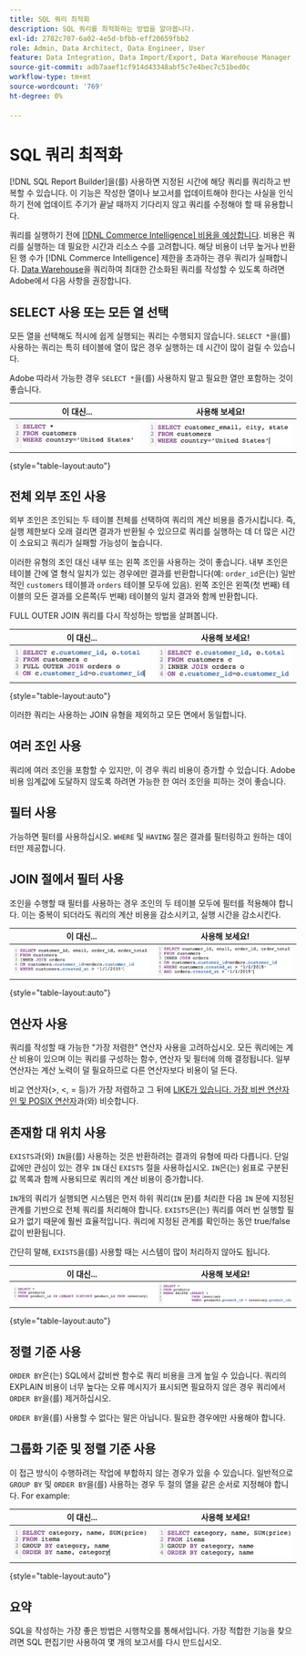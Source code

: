 ```yaml
---
title: SQL 쿼리 최적화
description: SQL 쿼리를 최적화하는 방법을 알아봅니다.
exl-id: 2782c707-6a02-4e5d-bfbb-eff20659fbb2
role: Admin, Data Architect, Data Engineer, User
feature: Data Integration, Data Import/Export, Data Warehouse Manager
source-git-commit: adb7aaef1cf914d43348abf5c7e4bec7c51bed0c
workflow-type: tm+mt
source-wordcount: '769'
ht-degree: 0%

---
```


# SQL 쿼리 최적화

[!DNL SQL Report Builder]을(를) 사용하면 지정된 시간에 해당 쿼리를 쿼리하고 반복할 수 있습니다. 이 기능은 작성한 열이나 보고서를 업데이트해야 한다는 사실을 인식하기 전에 업데이트 주기가 끝날 때까지 기다리지 않고 쿼리를 수정해야 할 때 유용합니다.

쿼리를 실행하기 전에 [[!DNL Commerce Intelligence] 비용을 예상합니다](https://experienceleague.adobe.com/docs/commerce-knowledge-base/kb/troubleshooting/miscellaneous/sql-queries-explain-cost-errors.html?lang=ko). 비용은 쿼리를 실행하는 데 필요한 시간과 리소스 수를 고려합니다. 해당 비용이 너무 높거나 반환된 행 수가 [!DNL Commerce Intelligence] 제한을 초과하는 경우 쿼리가 실패합니다. [Data Warehouse](../data-analyst/data-warehouse-mgr/tour-dwm.md)을 쿼리하여 최대한 간소화된 쿼리를 작성할 수 있도록 하려면 Adobe에서 다음 사항을 권장합니다.

## SELECT 사용 또는 모든 열 선택

모든 열을 선택해도 적시에 쉽게 실행되는 쿼리는 수행되지 않습니다. `SELECT *`을(를) 사용하는 쿼리는 특히 테이블에 열이 많은 경우 실행하는 데 시간이 많이 걸릴 수 있습니다.

Adobe 따라서 가능한 경우 `SELECT *`을(를) 사용하지 말고 필요한 열만 포함하는 것이 좋습니다.

| **이 대신...** | **사용해 보세요!** |
|-----|-----|
| ![](../../mbi/assets/Select_all_1.png) | ![](../../mbi/assets/Select_all_2.png) |

{style="table-layout:auto"}

## 전체 외부 조인 사용

외부 조인은 조인되는 두 테이블 전체를 선택하여 쿼리의 계산 비용을 증가시킵니다. 즉, 실행 제한보다 오래 걸리면 결과가 반환될 수 있으므로 쿼리를 실행하는 데 더 많은 시간이 소요되고 쿼리가 실패할 가능성이 높습니다.

이러한 유형의 조인 대신 내부 또는 왼쪽 조인을 사용하는 것이 좋습니다. 내부 조인은 테이블 간에 열 형식 일치가 있는 경우에만 결과를 반환합니다(예: `order_id`은(는) 일반적인 `customers` 테이블과 `orders` 테이블 모두에 있음). 왼쪽 조인은 왼쪽(첫 번째) 테이블의 모든 결과를 오른쪽(두 번째) 테이블의 일치 결과와 함께 반환합니다.

FULL OUTER JOIN 쿼리를 다시 작성하는 방법을 살펴봅니다.

| **이 대신...** | **사용해 보세요!** |
|-----|-----|
| ![](../../mbi/assets/Full_Outer_Join_1.png) | ![](../../mbi/assets/Full_Outer_Join_2.png) |

{style="table-layout:auto"}

이러한 쿼리는 사용하는 JOIN 유형을 제외하고 모든 면에서 동일합니다.

## 여러 조인 사용

쿼리에 여러 조인을 포함할 수 있지만, 이 경우 쿼리 비용이 증가할 수 있습니다. Adobe 비용 임계값에 도달하지 않도록 하려면 가능한 한 여러 조인을 피하는 것이 좋습니다.

## 필터 사용

가능하면 필터를 사용하십시오. `WHERE` 및 `HAVING` 절은 결과를 필터링하고 원하는 데이터만 제공합니다.

## JOIN 절에서 필터 사용

조인을 수행할 때 필터를 사용하는 경우 조인의 두 테이블 모두에 필터를 적용해야 합니다. 이는 중복이 되더라도 쿼리의 계산 비용을 감소시키고, 실행 시간을 감소시킨다.

| **이 대신...** | **사용해 보세요!** |
|-----|-----|
| ![](../../mbi/assets/Join_filters_1.png) | ![](../../mbi/assets/Join_filters_2.png) |

{style="table-layout:auto"}

## 연산자 사용

쿼리를 작성할 때 가능한 &quot;가장 저렴한&quot; 연산자 사용을 고려하십시오. 모든 쿼리에는 계산 비용이 있으며 이는 쿼리를 구성하는 함수, 연산자 및 필터에 의해 결정됩니다. 일부 연산자는 계산 노력이 덜 필요하므로 다른 연산자보다 비용이 덜 든다.

비교 연산자(>, &lt;, = 등)가 가장 저렴하고 그 뒤에 [LIKE가 있습니다. 가장 비싼 연산자인 및 POSIX 연산자](https://www.postgresql.org/docs/9.5/functions-matching.html)과(와) 비슷합니다.

## 존재함 대 위치 사용

`EXISTS`과(와) `IN`을(를) 사용하는 것은 반환하려는 결과의 유형에 따라 다릅니다. 단일 값에만 관심이 있는 경우 `IN` 대신 `EXISTS` 절을 사용하십시오. `IN`은(는) 쉼표로 구분된 값 목록과 함께 사용되므로 쿼리의 계산 비용이 증가합니다.

`IN`개의 쿼리가 실행되면 시스템은 먼저 하위 쿼리(`IN` 문)를 처리한 다음 `IN` 문에 지정된 관계를 기반으로 전체 쿼리를 처리해야 합니다. `EXISTS`은(는) 쿼리를 여러 번 실행할 필요가 없기 때문에 훨씬 효율적입니다. 쿼리에 지정된 관계를 확인하는 동안 true/false 값이 반환됩니다.

간단히 말해, `EXISTS`을(를) 사용할 때는 시스템이 많이 처리하지 않아도 됩니다.

| **이 대신...** | **사용해 보세요!** |
|-----|-----|
| ![](../../mbi/assets/Exists_1.png) | ![](../../mbi/assets/Exists_2.png) |

{style="table-layout:auto"}

## 정렬 기준 사용

`ORDER BY`은(는) SQL에서 값비싼 함수로 쿼리 비용을 크게 높일 수 있습니다. 쿼리의 EXPLAIN 비용이 너무 높다는 오류 메시지가 표시되면 필요하지 않은 경우 쿼리에서 `ORDER BY`을(를) 제거하십시오.

`ORDER BY`을(를) 사용할 수 없다는 말은 아닙니다. 필요한 경우에만 사용해야 합니다.

## 그룹화 기준 및 정렬 기준 사용

이 접근 방식이 수행하려는 작업에 부합하지 않는 경우가 있을 수 있습니다. 일반적으로 `GROUP BY` 및 `ORDER BY`을(를) 사용하는 경우 두 절의 열을 같은 순서로 지정해야 합니다. For example:

| **이 대신...** | **사용해 보세요!** |
|-----|-----|
| ![](../../mbi/assets/Group_by_2.png) | ![](../../mbi/assets/Group_by_1.png) |

{style="table-layout:auto"}

## 요약

SQL을 작성하는 가장 좋은 방법은 시행착오를 통해서입니다. 가장 적합한 기능을 찾으려면 SQL 편집기만 사용하여 몇 개의 보고서를 다시 만드십시오.
